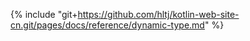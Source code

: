 {% include "git+https://github.com/hltj/kotlin-web-site-cn.git/pages/docs/reference/dynamic-type.md" %}
